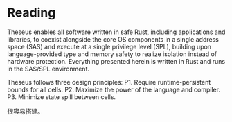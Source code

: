 # Reading

Theseus enables all software written in safe Rust, including
applications and libraries, to coexist alongside the core OS
components in a single address space (SAS) and execute at a
single privilege level (SPL), building upon language-provided
type and memory safety to realize isolation instead of hardware protection. Everything presented herein is written in
Rust and runs in the SAS/SPL environment.

Theseus follows three design principles:
P1. Require runtime-persistent bounds for all cells.
P2. Maximize the power of the language and compiler.
P3. Minimize state spill between cells.

很容易搭建。

